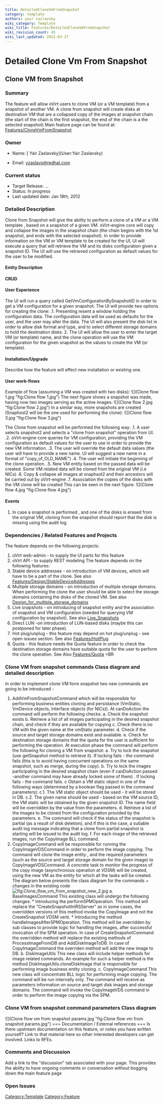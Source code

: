 ```yaml
---
title: DetailedCloneVmFromSnapshot
category: template
authors: yair zaslavsky
wiki_category: Template
wiki_title: Features/DetailedCloneVmFromSnapshot
wiki_revision_count: 45
wiki_last_updated: 2012-03-27
---
```


# Detailed Clone Vm From Snapshot

## Clone VM from Snapshot

### Summary

The feature will allow oVirt users to clone VM (or a VM template) from a snapshot of another VM.
A clone from snapshot will create disks at destination VM that are a collapsed copy of the images at snapshot chain (the start of the chain is the first snapshot, the end of the chain is a the selected snapshot)
 Main feature page can be found at: [Features/CloneVmFromSnapshot](Features/CloneVmFromSnapshot)

### Owner

*   Name: [ Yair Zaslavsky](User:Yair Zaslavsky)

<!-- -->

*   Email: <yzaslavs@redhat.com>

### Current status

*   Target Release: ...
*   Status: In progress
*   Last updated date: Jan 18th, 2012

### Detailed Description

Clone from Snapshot will give the ability to perform a clone of a VM or a VM template , based on a snapshot of a given VM.
oVirt-engine core will copy and collapse the images in the snapshot chain (the chain begins with the 1st snapshot, and ends with the selected snapshot).
In order to provide information on the VM or VM template to be created for the UI, UI will execute a query that will retrieve the VM and its disks configuration given a snapshot ID.
The UI will use the retrieved configuration as default values for the user to be modified.

#### Entity Description

#### CRUD

#### User Experience

The UI will run a query called GetVmConfigurationBySnapshotID in order to get a VM configuration for a given snapshot.
The UI will provide two options for creating the clone:
.1. Presenting resent a window holding the configuration data. The configuration data will be used as defaults for the user, and the user may alter the data.
The UI will also present the disk list in order to allow disk format and type, and to select different storage domains to hold the destination disks.
2. The UI will allow the user to enter the target VM (or template) name, and the clone operation will use the VM configuration for the given snapshot as the values to create the VM (or template).

#### Installation/Upgrade

Describe how the feature will effect new installation or existing one.

#### User work-flows

Example of flow (assuming a VM was created with two disks):
![](Clone flow 1.jpg "fig:Clone flow 1.jpg")
The next figure shows a snapshot was made, having now two images serving as the active images:
![](Clone flow 2.jpg "fig:Clone flow 2.jpg")
In a similar way, more snapshots are created (Snaphost2 will be the one used for performing the clone):
![](Clone flow 3.jpg "fig:Clone flow 3.jpg")

The Clone from snapshot will be performed the following way:
 .1. A user selects snapshot2 and selects a "clone from snapshot" operation from UI.
.2. oVirt-engine core queries for VM configuration, providing the VM configuration as default values for the user to use in order to provide the new VM information.
.3. The user will override the default data values (the user will have to provide a new name. UI will suggest a new name in a format of "copy_of_OLD_NAME")
.4. The user will initiate the beginning of the clone operation.
.5. New VM entity based on the passed data will be created. Some VM related data will be cloned from the original VM (i.e NICs)
.6. Copy & collapse all images at snaphsot2 and their ancestors will be carried out by oVirt-engine
.7. Association the copies of the disks with the VM clone will be created
 This can be seen in the next figure:
![](Clone flow 4.jpg "fig:Clone flow 4.jpg")

#### Events

1. In case a snapshot is performed , and one of the disks is erased from the original VM, cloning from the snapshot should report that the disk is missing using the audit log.

### Dependencies / Related Features and Projects

The feature depends on the following projects:
1. oVirt web-admin - to supply the UI parts for this feature
2. oVirt API - to supply REST modeling
The feature depends on the following features:
1. Stable device addresses - on introduction of VM devices, which will have to be a part of the clone. See also [Features/Design/StableDeviceAddresses](Features/Design/StableDeviceAddresses)
2. Multiple storage domains - on introduction of multiple storage domains. When performing the clone the user should be able to select the storage domains containing the disks of the cloned VM. See also [Design_for_multiple_storage_domains](Design_for_multiple_storage_domains)
3. Live snapshots - on introducing of snapshot entity and the association of snapshot and VM configuration (needed for querying VM configuration by snapshot). See also [Live_Snapshots](Live_Snapshots)
4. Direct LUN -on introduction of LUN-based disks (maybe this can postponed for later phase).
5. Hot plug/unplug - this feature may depend on hot plug/unplug - see open issues section. See also [Features/HotPlug](Features/HotPlug)
6. Quota - this feature needs the Quota feature in order to check the destination storage domains have suitable quota for the user to perform the clone operation. See Also [Features/Quota](Features/Quota) <BR<BR>

### Clone VM from snapshot commands Class diagram and detailed description

In order to implement clone VM form snapshot two new commands are going to be introduced -
1. AddVmFromSnapshotCommand which will be responsible for performing business entities cloning and persistance (VmStatic, VmDevice objects, Interface objects (for NICs)).
At canDoAction the command will perform the following checks:
a. Check the snapshot exists
b. Retrieve a list of all images participating in the desired snapshot chain, and check if they are available for copying
c. Check there is no VM with the given name at the vmStatic parameter.
d. Check if the source and target storage domains exist and available.
e. Check for destination storage domains that the quota for the user is sufficient for performing the operation.
 At execution phase the command will perform the following for cloning a VM from snapshot:
a. Try to lock the snapshot (use getSnapshot method to retrieve it). If locking fails - the command fails (this is to avoid having concurrent operations on the same snapshot, such as merge, during the copy).
b. Try to lock the images participating in the desired snapshot chain (even if canDoAction passed -another command may have already locked some of them) . If locking fails - the command fails.
c Obtain a VM static object in one of the following ways (determined by a boolean flag passed in the command parameters):
c.1. The VM static object should be used - it will be stored in DB.
c.2. The given name should be used - based on the VM source ID, the VM static will be obtained by the given snapshot ID. The name field will be overridden by the value from the parameters.
d. Retrieve a list of the images to be cloned from the configuration provided by the parameters.
e. The command will check if the status of the snapshot is partial (as a result of disk deletion), and if this is the case, a sutiable audit log message indicating that a clone from partial snapshot is starting will be issued to the audit log. f. For each image of the retrieved images, run the CopyImage BLL command.
 2. CopyImageCommand will be responsible for running the CopyImageVDSCommand in order to perform the image copying.
The command will clone the image entity , and the required parameters (such as the source and target storage domain for the given image) to CopyImageVDSCommand.
A concrete task to monitor the progress of the copy image (asynchronous operation at VDSM) will be created, using the new VM as the entity for which all the tasks will be created.
 The diagram below presents the class diagram for the commands + changes in the existing code ![](Clone_flow_vm_from_snapshot_new_2.jpg "fig:Clone_flow_vm_from_snapshot_new_2.jpg")
 a. BaseImagesCommand
This existing class will undergo the following changes:
\* Introducing the performSPMOperation.
This method will replace the "CreateSnapshotInIRSServer" as in some cases, the overridden versions of this method invoke the CopyImage and not the CreateSnapshot VDSM verb.
\* Introducing the method handleImagesAfterSPMOperation.
This method will be overridden by sub classes to provide logic for handling the images, after successful invocation of the SPM operation.
In case of CreateSnapshotCommand the overridden method will replace the existing methods of ProcessImageFromDB and AddDiskImageToDB.
In case of CopyImageCommand the overriden method will add the new image to DB.
b. DiskImageUtils
This new class will include helper methods for image related commands.
An example for such a helper method is the method DiskImageUtils.cloneDiskImage that is responsible for performing image business entity cloning.
c. CopyImageCommand
This new class will concentrate BLL logic for performing image copying.
The command will be run internally only.
The command will receive as parameters information on source and target disk images and storage domains.
The command will invoke the CopyImageVDS command in order to perform the image copying via the SPM.

### Clone VM from snapshot command parameters Class diagram

![](Clone flow vm from snapshot params.jpg "fig:Clone flow vm from snapshot params.jpg")
=== Documentation / External references === Is there upstream documentation on this feature, or notes you have written yourself? Link to that material here so other interested developers can get involved. Links to RFEs.

### Comments and Discussion

Add a link to the "discussion" tab associated with your page. This provides the ability to have ongoing comments or conversation without bogging down the main feature page

### Open Issues

<Category:Template> <Category:Feature>
